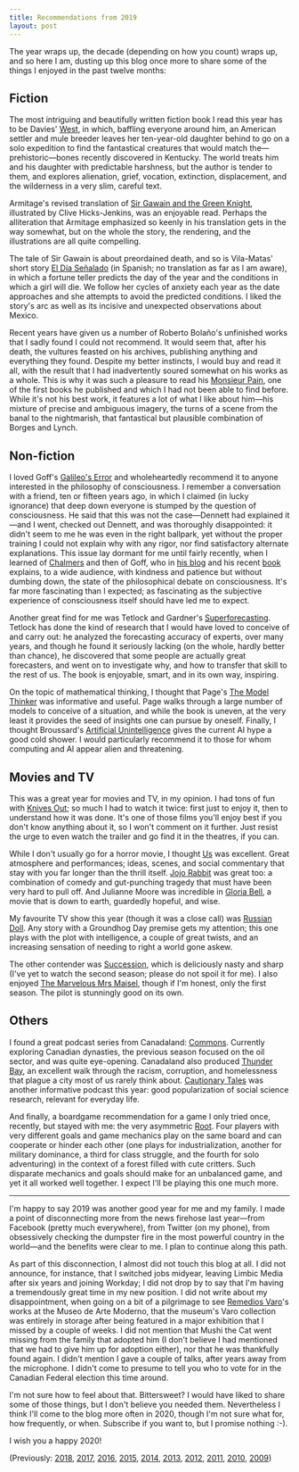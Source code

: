 ```yaml
---
title: Recommendations from 2019
layout: post
---
```


The year wraps up,
the decade (depending on how you count) wraps up,
and so here I am,
dusting up this blog once more
to share some of the things I enjoyed in the past twelve months:

## Fiction

The most intriguing and beautifully written fiction book
I read this year has to be Davies'
[West](https://www.goodreads.com/book/show/35297141-west),
in which, baffling everyone around him,
an American settler and mule breeder
leaves her ten-year-old daughter behind
to go on a solo expedition to find the fantastical creatures
that would match the—prehistoric—bones recently discovered in Kentucky.
The world treats him and his daughter with predictable harshness,
but the author is tender to them,
and explores alienation, grief, vocation, extinction, displacement,
and the wilderness in a very slim, careful text.

Armitage's revised translation of
[Sir Gawain and the Green Knight](https://www.faber.co.uk/9780571340163-sir-gawain-and-the-green-knight.html),
illustrated by Clive Hicks-Jenkins,
was an enjoyable read.
Perhaps the alliteration that Armitage emphasized so keenly
in his translation gets in the way somewhat,
but on the whole the story, the rendering, and the illustrations
are all quite compelling.

The tale of Sir Gawain is about preordained death,
and so is Vila-Matas' short story
[El Día Señalado](https://www.goodreads.com/book/show/25233967-el-d-a-se-alado) (in Spanish; no translation as far as I am aware),
in which a fortune teller predicts the day of the year and
the conditions in which a girl will die.
We follow her cycles of anxiety each year as the date approaches
and she attempts to avoid the predicted conditions.
I liked the story's arc as well as
its incisive and unexpected observations about Mexico.

Recent years have given us a number of Roberto Bolaño's
unfinished works that I sadly found I could not recommend.
It would seem that, after his death,
the vultures feasted on his archives,
publishing anything and everything they found.
Despite my better instincts, I would buy and read it all,
with the result that I had inadvertently
soured somewhat on his works as a whole.
This is why it was such a pleasure to read his
[Monsieur Pain](https://www.goodreads.com/book/show/407040.Monsieur_Pain),
one of the first books he published and which
I had not been able to find before.
While it's not his best work,
it features a lot of what I like about him—his mixture
of precise and ambiguous imagery,
the turns of a scene from the banal to the nightmarish,
that fantastical but plausible combination of Borges and Lynch.

## Non-fiction

I loved Goff's [Galileo's Error](https://www.penguinrandomhouse.com/books/599229/galileos-error-by-philip-goff/)
and wholeheartedly recommend it to anyone interested in
the philosophy of consciousness.
I remember a conversation with a friend,
ten or fifteen years ago,
in which I claimed (in lucky ignorance)
that deep down everyone is stumped by the question of consciousness.
He said that this was not the case—Dennett had explained it—and
I went, checked out Dennett, and was thoroughly disappointed:
it didn't seem to me he was even in the right ballpark,
yet without the proper training I could not explain why with any rigor,
nor find satisfactory alternate explanations.
This issue lay dormant for me until fairly recently,
when I learned of [Chalmers](https://en.wikipedia.org/wiki/David_Chalmers)
and then of Goff,
who in [his blog](https://conscienceandconsciousness.com/)
and his recent [book](https://www.penguinrandomhouse.com/books/599229/galileos-error-by-philip-goff/) explains,
to a wide audience, with kindness and patience but without dumbing down,
the state of the philosophical debate on consciousness.
It's far more fascinating than I expected;
as fascinating as the subjective experience of consciousness itself
should have led me to expect.

Another great find for me was Tetlock and Gardner's
[Superforecasting](https://www.goodreads.com/book/show/23995360-superforecasting).
Tetlock has done the kind of research that I would have loved
to conceive of and carry out:
he analyzed the forecasting accuracy of experts, over many years,
and though he found it seriously lacking
(on the whole, hardly better than chance),
he discovered that some people are actually great forecasters,
and went on to investigate why,
and how to transfer that skill to the rest of us.
The book is enjoyable, smart, and in its own way, inspiring.

On the topic of mathematical thinking,
I thought that Page's
[The Model Thinker](https://www.goodreads.com/book/show/39088592-the-model-thinker)
was informative and useful.
Page walks through a large number of models to conceive of a situation,
and while the book is uneven,
at the very least it provides the seed of insights
one can pursue by oneself. Finally, I thought Broussard's
[Artificial Unintelligence](https://mitpress.mit.edu/books/artificial-unintelligence)
gives the current AI hype a good cold shower.
I would particularly recommend it to those for whom
computing and AI appear alien and threatening.

## Movies and TV

This was a great year for movies and TV, in my opinion.
I had tons of fun with [Knives Out](https://www.imdb.com/title/tt8946378/);
so much I had to watch it twice:
first just to enjoy it,
then to understand how it was done.
It's one of those films you'll enjoy best if you don't know anything about it,
so I won't comment on it further.
Just resist the urge to even watch the trailer
and go find it in the theatres, if you can.

While I don't usually go for a horror movie, I thought
[Us](https://www.imdb.com/title/tt6857112/) was excellent.
Great atmosphere and performances;
ideas, scenes, and social commentary
that stay with you far longer than the thrill itself.
[Jojo Rabbit](https://www.imdb.com/title/tt2584384/)
was great too:
a combination of comedy and gut-punching tragedy
that must have been very hard to pull off.
And Julianne Moore was incredible in
[Gloria Bell](https://www.imdb.com/title/tt6902696/),
a movie that is down to earth, guardedly hopeful, and wise.

My favourite TV show this year
(though it was a close call)
was [Russian Doll](https://www.imdb.com/title/tt7520794/).
Any story with a Groundhog Day premise gets my attention;
this one plays with the plot with intelligence,
a couple of great twists,
and an increasing sensation of needing to right a world gone askew.

The other contender was
[Succession](https://www.imdb.com/title/tt7660850/),
which is deliciously nasty and sharp
(I've yet to watch the second season; please do not spoil it for me).
I also enjoyed
[The Marvelous Mrs Maisel](https://www.imdb.com/title/tt5788792/),
though if I'm honest, only the first season.
The pilot is stunningly good on its own.

## Others

I found a great podcast series from Canadaland:
[Commons](https://www.canadalandshow.com/shows/commons/).
Currently exploring Canadian dynasties,
the previous season focused on the oil sector,
and was quite eye-opening.
Canadaland also produced
[Thunder Bay](https://www.canadalandshow.com/shows/thunder-bay/),
an excellent walk through the racism, corruption, and homelessness
that plague a city most of us rarely think about.
[Cautionary Tales](http://timharford.com/articles/cautionarytales/)
was another informative podcast this year:
good popularization of social science research,
relevant for everyday life.

And finally, a boardgame recommendation for a game I only tried once,
recently, but stayed with me:
the very asymmetric [Root](https://boardgamegeek.com/boardgame/237182/root).
Four players with very different goals and game mechanics
play on the same board
and can cooperate or hinder each other
(one plays for industrialization,
another for military dominance,
a third for class struggle,
and the fourth for solo adventuring)
in the context of a forest filled with cute critters.
Such disparate mechanics and goals should make for an
unbalanced game,
and yet it all worked well together.
I expect I'll be playing this one much more.

<hr></hr>

I'm happy to say 2019 was another good year for me and my family.
I made a point of disconnecting more from the news firehose last year—from
Facebook (pretty much everywhere), from Twitter (on my phone),
from obsessively checking the dumpster fire in the most powerful
country in the world—and the benefits were clear to me.
I plan to continue along this path.

As part of this disconnection,
I almost did not touch this blog at all.
I did not announce, for instance,
that I switched jobs midyear,
leaving Limbic Media after six years and joining Workday;
I did not drop by to say that I'm having a tremendously great time in my new position.
I did not write about my disappointment,
when going on a bit of a pilgrimage to see [Remedios Varo](https://en.wikipedia.org/wiki/Remedios_Varo)'s works
at the Museo de Arte Moderno,
that the museum's Varo collection was entirely in storage
after being featured in a major exhibition that I missed by a couple of weeks.
I did not mention that Mushi the Cat
went missing from the family that adopted him
(I don't believe I had mentioned that we had to give him up for adoption either),
nor that he was thankfully found again.
I didn't mention I gave a couple of talks,
after years away from the microphone.
I didn't come to presume to tell you who to vote for
in the Canadian Federal election this time around.

I'm not sure how to feel about that. Bittersweet?
I would have liked to share some of those things,
but I don't believe you needed them.
Nevertheless I think I'll come to the blog more often in 2020,
though I'm not sure what for, how frequently, or when.
Subscribe if you want to, but I promise nothing :-).

I wish you a happy 2020!

(Previously:
[2018](https://cuevano.ca/2018/12/31/recommendations-from-2018/),
[2017](https://cuevano.ca/2017/12/31/recommendations-from-2017/),
[2016](https://cuevano.ca/2016/12/recommendations-from-2016/),
[2015](https://cuevano.ca/2015/12/recommendations-from-2015/),
[2014](https://cuevano.ca/2014/12/recommendations-from-2014/),
[2013](https://cuevano.ca/2013/12/recommendations-from-2013/),
[2012](https://cuevano.ca/2012/12/recommendations-from-2012/),
[2011](https://cuevano.ca/2012/01/recommendations-from-2011/),
[2010](https://cuevano.ca/2010/12/recommendations-from-2010/),
[2009](https://catenary.wordpress.com/2009/12/30/recommendations-from-2009/))

